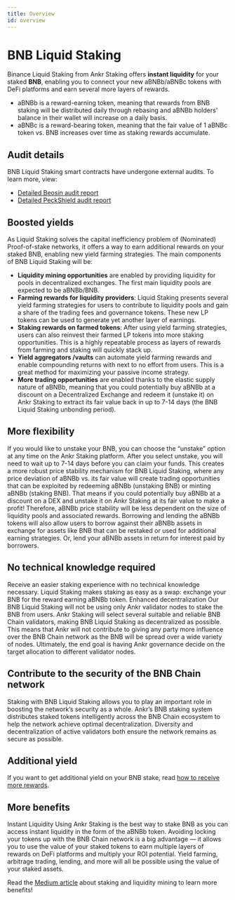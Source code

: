 ```yaml
---
title: Overview
id: overview
---
```


# BNB Liquid Staking

Binance Liquid Staking from Ankr Staking offers **instant liquidity** for your staked **BNB**, enabling you to connect your new aBNBb/aBNBc tokens with DeFi platforms and earn several more layers of rewards.

* aBNBb is a reward-earning token, meaning that rewards from BNB staking will be distributed daily through rebasing and aBNBb holders' balance in their wallet will increase on a daily basis.
* aBNBc is a reward-bearing token, meaning that the fair value of 1 aBNBc token vs. BNB increases over time as staking rewards accumulate. 


## Audit details

BNB Liquid Staking smart contracts have undergone external audits. 
To learn more, view:
* [Detailed Beosin audit report](http://assets.ankr.com/earn/smart_contract_security_audit_bnb.pdf)
* [Detailed PeckShield audit report](https://assets.ankr.com/staking/smart_contract_security_audit_bnb_peckshield.pdf)


## Boosted yields

As Liquid Staking solves the capital inefficiency problem of (Nominated) Proof-of-stake networks, it offers a way to earn additional rewards on your staked BNB, enabling new yield farming strategies. The main components of BNB Liquid Staking will be:

* **Liquidity mining opportunities** are enabled by providing liquidity for pools in decentralized exchanges. The first main liquidity pools are expected to be aBNBb/BNB.
* **Farming rewards for liquidity providers**: Liquid Staking presents several yield farming strategies for users to contribute to liquidity pools and gain a share of the trading fees and governance tokens. These new LP tokens can be used to generate yet another layer of earnings.
* **Staking rewards on farmed tokens**: After using yield farming strategies, users can also reinvest their farmed LP tokens into more staking opportunities. This is a highly repeatable process as layers of rewards from farming and staking will quickly stack up.
* **Yield aggregators /vaults** can automate yield farming rewards and enable compounding returns with next to no effort from users. This is a great method for maximizing your passive income strategy.
* **More trading opportunities** are enabled thanks to the elastic supply nature of aBNBb, meaning that you could potentially buy aBNBb at a discount on a Decentralized Exchange and redeem it (unstake it) on Ankr Staking to extract its fair value back in up to 7-14 days (the BNB Liquid Staking unbonding period).

## More flexibility

If you would like to unstake your BNB, you can choose the “unstake” option at any time on the Ankr Staking platform. After you select unstake, you will need to wait up to 7-14 days before you can claim your funds. This creates a more robust price stability mechanism for BNB Liquid Staking, where any price deviation of aBNBb vs. its fair value will create trading opportunities that can be exploited by redeeming aBNBb (unstaking BNB) or minting aBNBb (staking BNB). That means if you could potentially buy aBNBb at a discount on a DEX and unstake it on Ankr Staking at its fair value to make a profit! Therefore, aBNBb price stability will be less dependent on the size of liquidity pools and associated rewards. Borrowing and lending the aBNBb tokens will also allow users to borrow against their aBNBb assets in exchange for assets like BNB that can be restaked or used for additional earning strategies. Or, lend your aBNBb assets in return for interest paid by borrowers.

## No technical knowledge required

Receive an easier staking experience with no technical knowledge necessary. Liquid Staking makes staking as easy as a swap: exchange your BNB for the reward earning aBNBb token. Enhanced decentralization Our BNB Liquid Staking will not be using only Ankr validator nodes to stake the BNB from users. Ankr Staking will select several suitable and reliable BNB Chain validators, making BNB Liquid Staking as decentralized as possible. This means that Ankr will not contribute to giving any party more influence over the BNB Chain network as the BNB will be spread over a wide variety of nodes. Ultimately, the end goal is having Ankr governance decide on the target allocation to different validator nodes.

## Contribute to the security of the BNB Chain network

Staking with BNB Liquid Staking allows you to play an important role in boosting the network’s security as a whole. Ankr’s BNB staking system distributes staked tokens intelligently across the BNB Chain ecosystem to help the network achieve optimal decentralization. Diversity and decentralization of active validators both ensure the network remains as secure as possible.

## Additional yield

If you want to get additional yield on your BNB stake, read [how to receive more rewards](https://medium.com/ankr-network/ankr-x-ellipsis-staking-liquidity-mining-ankr-rewards-f49a76fd50cc).

## More benefits

Instant Liquidity Using Ankr Staking is the best way to stake BNB as you can access instant liquidity in the form of the aBNBb token. 
Avoiding locking your tokens up with the BNB Chain network is a big advantage — it allows you to use the value of your staked tokens to earn multiple layers of rewards on DeFi platforms and multiply your ROI potential. 
Yield farming, arbitrage trading, lending, and more will all be possible using the value of your staked assets.

Read the [Medium article](https://medium.com/Ankr-network/Ankr-x-ellipsis-staking-liquidity-mining-Ankr-rewards-f49a76fd50cc) about staking and liquidity mining to learn more benefits!

